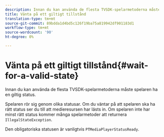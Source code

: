 ```yaml
---
description: Innan du kan använda de flesta TVSDK-spelarmetoderna måste spelaren ha en giltig status.
title: Vänta på ett giltigt tillstånd
translation-type: tm+mt
source-git-commit: 89bdda1d4bd5c126f19ba75a819942df901183d1
workflow-type: tm+mt
source-wordcount: '90'
ht-degree: 0%

---
```



# Vänta på ett giltigt tillstånd{#wait-for-a-valid-state}

Innan du kan använda de flesta TVSDK-spelarmetoderna måste spelaren ha en giltig status.

Spelaren rör sig genom olika statusar. Om du väntar på att spelaren ska ha rätt status ser du till att medieresursen har lästs in. Om spelaren inte har minst rätt status kommer många spelarmetoder att returnera `IllegalStateException`.

Den obligatoriska statusen är vanligtvis `PTMediaPlayerStatusReady`.
